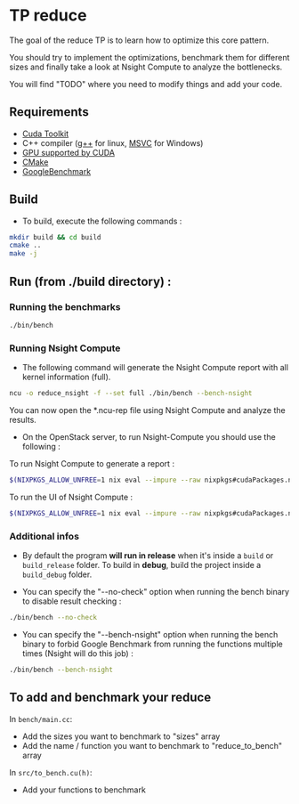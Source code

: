 # TP reduce

The goal of the reduce TP is to learn how to optimize this core pattern.

You should try to implement the optimizations, benchmark them for different sizes and finally take a look at Nsight Compute to analyze the bottlenecks.

You will find "TODO" where you need to modify things and add your code.

## Requirements

* [Cuda Toolkit](https://developer.nvidia.com/cuda-downloads)
* C++ compiler ([g++](https://gcc.gnu.org/) for linux,  [MSVC](https://visualstudio.microsoft.com/downloads/) for Windows)
* [GPU supported by CUDA](https://en.wikipedia.org/wiki/CUDA#GPUs_supported)
* [CMake](https://cmake.org/download/)
* [GoogleBenchmark](https://github.com/google/benchmark)

## Build

- To build, execute the following commands :

```bash
mkdir build && cd build
cmake ..
make -j
```

## Run (from ./build directory) :

### Running the benchmarks

```bash
./bin/bench
```

### Running Nsight Compute

- The following command will generate the Nsight Compute report with all kernel information (full).

```bash
ncu -o reduce_nsight -f --set full ./bin/bench --bench-nsight
```

You can now open the *.ncu-rep file using Nsight Compute and analyze the results.

- On the OpenStack server, to run Nsight-Compute you should use the following :

To run Nsight Compute to generate a report :
```bash
$(NIXPKGS_ALLOW_UNFREE=1 nix eval --impure --raw nixpkgs#cudaPackages.nsight_compute)/nsight-compute/2022.1.1/ncu
```

To run the UI of Nsight Compute :
```bash
$(NIXPKGS_ALLOW_UNFREE=1 nix eval --impure --raw nixpkgs#cudaPackages.nsight_compute)/nsight-compute/2022.1.1/ncu-ui
```

### Additional infos

* By default the program **will run in release** when it's inside a `build` or `build_release` folder. To build in **debug**, build the project inside a `build_debug` folder.

* You can specify the "--no-check" option when running the bench binary to disable result checking :
```bash
./bin/bench --no-check
```

* You can specify the "--bench-nsight" option when running the bench binary to forbid Google Benchmark from running the functions multiple times (Nsight will do this job) :
```bash
./bin/bench --bench-nsight
```

## To add and benchmark your reduce

In `bench/main.cc`:
* Add the sizes you want to benchmark to "sizes" array
* Add the name / function you want to benchmark to "reduce_to_bench" array

In `src/to_bench.cu(h)`:
* Add your functions to benchmark